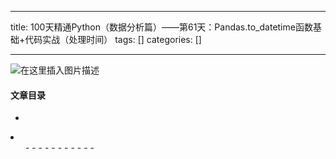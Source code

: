 
--- 
title:  100天精通Python（数据分析篇）——第61天：Pandas.to_datetime函数基础+代码实战（处理时间） 
tags: []
categories: [] 

---
<img src="https://img-blog.csdnimg.cn/9633f3bb7c3643d0a6989e51c0470ac6.gif#pic_center" alt="在这里插入图片描述">



#### 文章目录

  - 
  <li>
   <ul>
    - 
    - 
    - 
    - 
    - 
    - 
    - 
    - 
    - 
    - 
    - 
   